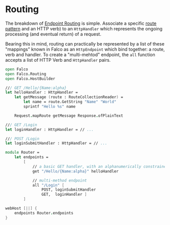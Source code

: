 # Routing

The breakdown of [Endpoint Routing](https://docs.microsoft.com/en-us/aspnet/core/fundamentals/routing#configuring-endpoint-metadata) is simple. Associate a specific [route pattern](https://docs.microsoft.com/en-us/aspnet/core/fundamentals/routing#route-template-reference) and an HTTP verb) to an `HttpHandler` which represents the ongoing processing (and eventual return) of a request.

Bearing this in mind, routing can practically be represented by a list of these "mappings" known in Falco as an `HttpEndpoint` which bind together: a route, verb and handler. To create a "multi-mehtod" endpoint, the `all` function accepts a list of HTTP Verb and `HttpHandler` pairs.

```fsharp
open Falco
open Falco.Routing
open Falco.HostBuilder

/// GET /Hello/{Name:alpha}
let helloHandler : HttpHandler =
    let getMessage (route : RouteCollectionReader) =
        let name = route.GetString "Name" "World"
        sprintf "Hello %s" name

    Request.mapRoute getMessage Response.ofPlainText

/// GET /Login
let loginHandler : HttpHandler = // ...

/// POST /Login
let loginSubmitHandler : HttpHandler = // ...

module Router =
    let endpoints =
        [
            // a basic GET handler, with an alphanumerically constrained route parameter
            get "/Hello/{Name:alpha}" helloHandler

            // multi-method endpoint
            all "/Login" [
                POST, loginSubmitHandler
                GET,  loginHandler ]
        ]

webHost [||] {
    endpoints Router.endpoints
}
```
